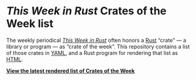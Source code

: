 _This Week in Rust_ Crates of the Week list
========

The weekly periodical [_This Week in Rust_] often honors a [Rust]
&#8220;crate&#8221; &#8212; a library or program &#8212; as &#8220;crate of
the week&#8221;. This repository contains a list of those crates in [YAML],
and a Rust program for rendering that list as [HTML].

[**View the latest rendered list of Crates of the Week**][CotW-list-HTML]

[_This Week in Rust_]: <https://this-week-in-rust.org>
[Rust]: <https://www.rust-lang.org>
[YAML]: <https://en.wikipedia.org/wiki/YAML>
[HTML]: <https://en.wikipedia.org/wiki/HTML>
[CotW-list-HTML]: <https://c74d.gitlab.io/twir-crates-of-the-week/TWiR-CotW-list.html>
